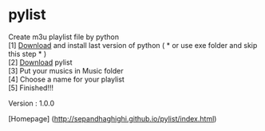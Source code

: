 # pylist
Create m3u playlist file by python   						
[1] [Download](https://www.python.org/downloads/) and install last version of python ( * or use exe folder and skip this step * )													     					
[2] [Download](https://github.com/sepandhaghighi/pylist/archive/v1.1.0.zip) pylist 			 			
[3] Put your musics in Music folder		
[4] Choose a name for your playlist									
[5] Finished!!!				

Version : 1.0.0				

[Homepage] (http://sepandhaghighi.github.io/pylist/index.html)								
